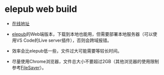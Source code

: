 # elepub web build

* [在线地址](https://taiyuuki.github.io/elepub-web-build/)

* [elepub](https://github.com/taiyuuki/elepub)的Web端版本，下载到本地也能用，但需要部署本地服务器（可以使用VS Code的Live server插件），否则会跨域报错。

* 效率会比elepub低一些，文件过大可能需要等较长时间。

* 尽量使用Chrome浏览器，文件总大小不要超过2GB（其他浏览器的使用限制参考[FileSaver](https://github.com/eligrey/FileSaver.js)）。

